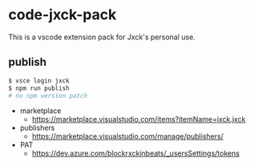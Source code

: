 # code-jxck-pack

This is a vscode extension pack for Jxck's personal use.

## publish

```sh
$ vsce login jxck
$ npm run publish
# no npm version patch
```

- marketplace
  - https://marketplace.visualstudio.com/items?itemName=jxck.jxck
- publishers
  - https://marketplace.visualstudio.com/manage/publishers/
- PAT
  - https://dev.azure.com/blockrxckinbeats/_usersSettings/tokens
